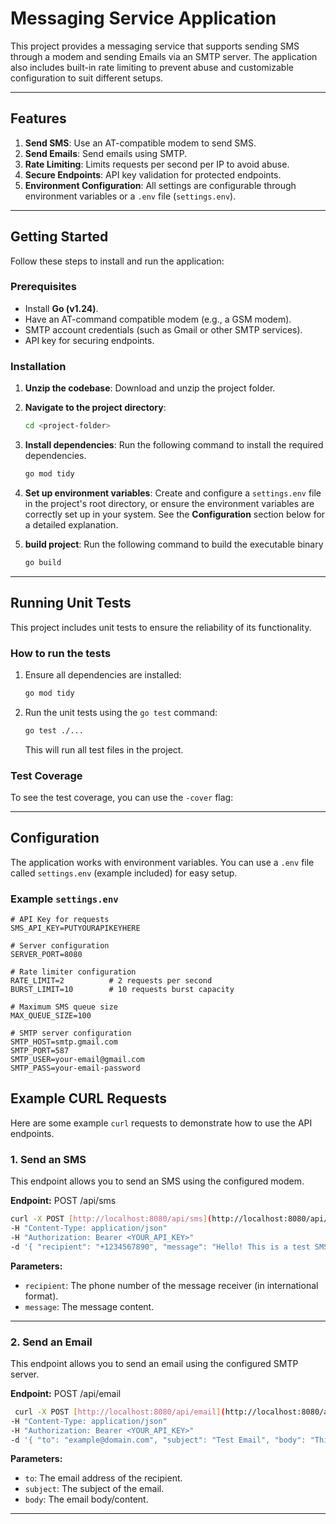 # Messaging Service Application

This project provides a messaging service that supports sending SMS through a modem and sending Emails via an SMTP server. The application also includes built-in rate limiting to prevent abuse and customizable configuration to suit different setups.

---

## Features

1. **Send SMS**: Use an AT-compatible modem to send SMS.
2. **Send Emails**: Send emails using SMTP.
3. **Rate Limiting**: Limits requests per second per IP to avoid abuse.
4. **Secure Endpoints**: API key validation for protected endpoints.
5. **Environment Configuration**: All settings are configurable through environment variables or a `.env` file (`settings.env`).

---

## Getting Started

Follow these steps to install and run the application:

### Prerequisites

- Install **Go (v1.24)**.
- Have an AT-command compatible modem (e.g., a GSM modem).
- SMTP account credentials (such as Gmail or other SMTP services).
- API key for securing endpoints.

### Installation

1. **Unzip the codebase**:
   Download and unzip the project folder.

2. **Navigate to the project directory**:
   ```bash
   cd <project-folder>
   ```

3. **Install dependencies**:
   Run the following command to install the required dependencies.
   ```bash
   go mod tidy
   ```

4. **Set up environment variables**:
   Create and configure a `settings.env` file in the project's root directory, or ensure the environment variables are correctly set up in your system. See the **Configuration** section below for a detailed explanation.


5. **build project**:
   Run the following command to build the executable binary
   ```bash
   go build
   ```
---

## Running Unit Tests

This project includes unit tests to ensure the reliability of its functionality.

### How to run the tests

1. Ensure all dependencies are installed:
   ```bash
   go mod tidy
   ```

2. Run the unit tests using the `go test` command:
   ```bash
   go test ./...
   ```

   This will run all test files in the project.

### Test Coverage
To see the test coverage, you can use the `-cover` flag:

---

## Configuration

The application works with environment variables. You can use a `.env` file called `settings.env` (example included) for easy setup.

### Example `settings.env`
```
# API Key for requests
SMS_API_KEY=PUTYOURAPIKEYHERE

# Server configuration
SERVER_PORT=8080

# Rate limiter configuration
RATE_LIMIT=2          # 2 requests per second
BURST_LIMIT=10        # 10 requests burst capacity

# Maximum SMS queue size
MAX_QUEUE_SIZE=100 

# SMTP server configuration
SMTP_HOST=smtp.gmail.com
SMTP_PORT=587
SMTP_USER=your-email@gmail.com
SMTP_PASS=your-email-password
```

## Example CURL Requests

Here are some example `curl` requests to demonstrate how to use the API endpoints.

### 1. Send an SMS
This endpoint allows you to send an SMS using the configured modem.

**Endpoint:**
POST /api/sms

```bash
curl -X POST [http://localhost:8080/api/sms](http://localhost:8080/api/sms)
-H "Content-Type: application/json"
-H "Authorization: Bearer <YOUR_API_KEY>"
-d '{ "recipient": "+1234567890", "message": "Hello! This is a test SMS." }'

```

**Parameters:**
- `recipient`: The phone number of the message receiver (in international format).
- `message`: The message content.

---

### 2. Send an Email
This endpoint allows you to send an email using the configured SMTP server.

**Endpoint:** POST /api/email

```bash
 curl -X POST [http://localhost:8080/api/email](http://localhost:8080/api/email)
-H "Content-Type: application/json"
-H "Authorization: Bearer <YOUR_API_KEY>"
-d '{ "to": "example@domain.com", "subject": "Test Email", "body": "This is a test email sent from the Messaging Service" }'
```
**Parameters:**
- `to`: The email address of the recipient.
- `subject`: The subject of the email.
- `body`: The email body/content.

---

